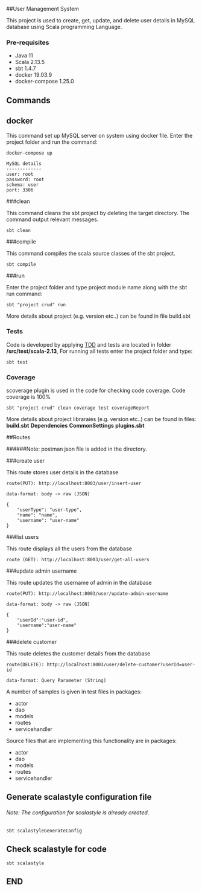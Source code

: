 ##User Management System

This project is used to create, get, update, and delete user details in MySQL database using Scala programming Language.


### Pre-requisites

* Java 11
* Scala 2.13.5
* sbt 1.4.7
* docker 19.03.9
* docker-compose 1.25.0

## Commands

## docker

This command set up MySQL server on system using docker file.
Enter the project folder and run the  command:
````
docker-compose up

MySQL details
-------------
user: root
password: root
schema: user
port: 3306
````

###clean

This command cleans the sbt project by deleting the target directory. The command output relevant messages.
````
sbt clean
````

###compile

This command compiles the scala source classes of the sbt project.
````
sbt compile
````
###run

Enter the project folder and type project module name along with the sbt run command:
````
sbt "project crud" run
````
More details about project (e.g. version etc..) can be found in file build.sbt


### Tests

Code is developed by applying [TDD](https://en.wikipedia.org/wiki/Test-driven_development) and tests are located in
folder **/src/test/scala-2.13**,  For running all tests enter the project folder and type:

 ```
 sbt test
 ```

### Coverage

scoverage plugin is used in the code for checking code coverage. Code coverage is 100%


 ```
 sbt "project crud" clean coverage test coverageReport
 ```

More details about project libraraies (e.g. version etc..) can be found in files:
**build.sbt**
**Dependencies**
**CommonSettings**
**plugins.sbt**


##Routes

######Note: postman json file is added in the directory. 

###create user

This route stores user details in the database

````
route(PUT): http://localhost:8003/user/insert-user

data-format: body -> raw (JSON)

{
    "userType": "user-type",
    "name": "name",
    "username": "user-name"
}
````

###list users

This route displays all the users from the database


````
route (GET): http://localhost:8003/user/get-all-users
````

###update admin username

This route updates the username of admin in the database


````
route(PUT): http://localhost:8003/user/update-admin-username

data-format: body -> raw (JSON)

{
    "userId":"user-id",
    "username":"user-name"
}
````

###delete customer

This route deletes the customer details from the database

````
route(DELETE): http://localhost:8003/user/delete-customer?userId=user-id

data-format: Query Parameter (String)
````
A number of samples is given in test files in packages:
* actor
* dao
* models
* routes
* servicehandler

Source files that are implementing this functionality are in packages:
* actor
* dao
* models
* routes
* servicehandler

## Generate scalastyle configuration file

###### Note: The configuration for scalastyle is already created.

````
sbt scalastyleGenerateConfig
````

## Check scalastyle for code

````
sbt scalastyle
````

## END
